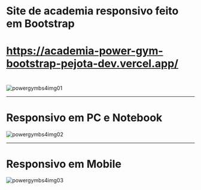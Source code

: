 # Site de academia responsivo feito em Bootstrap 

# https://academia-power-gym-bootstrap-pejota-dev.vercel.app/

# 
 
![powergymbs4img01](https://user-images.githubusercontent.com/78752003/188279765-4a85ac73-697a-4e96-9b16-68804a62cd17.jpg)



_______________________________


# Responsivo em PC e Notebook

![powergymbs4img02](https://user-images.githubusercontent.com/78752003/188279767-ae82e5ff-f857-46a7-af59-90efe62c58b9.jpg)



________________________


# Responsivo em Mobile

![powergymbs4img03](https://user-images.githubusercontent.com/78752003/188279768-2722a78b-4a80-4b45-92d6-97b2e4a86160.jpg)
